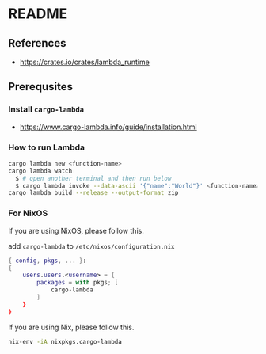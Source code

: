 # README
## References

- <https://crates.io/crates/lambda_runtime>

## Prerequsites

### Install `cargo-lambda`

- <https://www.cargo-lambda.info/guide/installation.html>

### How to run Lambda

```bash
cargo lambda new <function-name>
cargo lambda watch
  $ # open another terminal and then run below
  $ cargo lambda invoke --data-ascii '{"name":"World"}' <function-name>
cargo lambda build --release --output-format zip
```


### For NixOS

If you are using NixOS, please follow this.

add `cargo-lambda` to `/etc/nixos/configuration.nix`

```nix
{ config, pkgs, ... }:
{
    users.users.<username> = {
        packages = with pkgs; [
            cargo-lambda
        ]
    }
}
```


If you are using Nix, please follow this.

```bash
nix-env -iA nixpkgs.cargo-lambda
```

